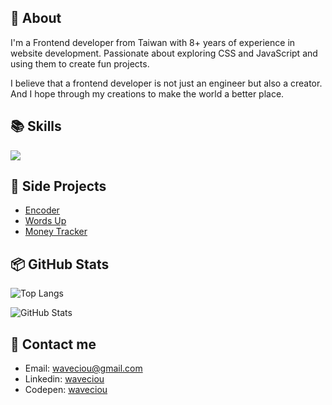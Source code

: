 ## 👀 About

I'm a Frontend developer from Taiwan with 8+ years of experience in website development.
Passionate about exploring CSS and JavaScript and using them to create fun projects.

I believe that a frontend developer is not just an engineer but also a creator.
And I hope through my creations to make the world a better place.

## 📚 Skills

<img src="https://skillicons.dev/icons?i=html,css,scss,tailwind,js,ts,jquery,vue,nuxt,react,next,vite,webpack,gulp,jest&theme=dark" />

## 🚀 Side Projects

- [Encoder](https://github.com/waveciou/Encoder)
- [Words Up](https://github.com/waveciou/WordsUp)
- [Money Tracker](https://github.com/waveciou/MoneyTracker)

## 📦 GitHub Stats

![Top Langs](https://github-readme-stats.vercel.app/api/top-langs/?username=waveciou&layout=compact&theme=dark&title_color=FFFFFF&text_color=FFFFFF)

![GitHub Stats](https://github-readme-stats.vercel.app/api?username=waveciou&theme=dark&show_icons=true&icon_color=FFAA30&title_color=FFFFFF&text_color=FFFFFF&count_private=true)

## 🔗 Contact me

- Email: [waveciou@gmail.com](mailto:waveciou@gmail.com)
- Linkedin: [waveciou](https://www.linkedin.com/in/waveciou)
- Codepen: [waveciou](https://codepen.io/waveciou)
